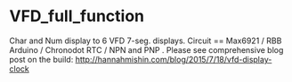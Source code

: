 # VFD_full_function
Char and Num display to 6 VFD 7-seg. displays.  Circuit == Max6921 / RBB Arduino / Chronodot RTC / NPN and PNP . 
Please see comprehensive blog post on the build: http://hannahmishin.com/blog/2015/7/18/vfd-display-clock 
